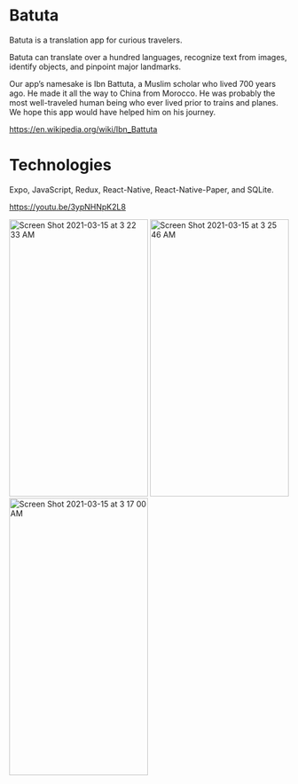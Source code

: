 # Batuta

Batuta is a translation app for curious travelers.

Batuta can translate over a hundred languages, recognize text from images, identify objects, and pinpoint major landmarks.

Our app’s namesake is Ibn Battuta, a Muslim scholar who lived 700 years ago. He made it all the way to China from Morocco. He was probably the most well-traveled human being who ever lived prior to trains and planes. We hope this app would have helped him on his journey. 

https://en.wikipedia.org/wiki/Ibn_Battuta

# Technologies
Expo, JavaScript, Redux, React-Native, React-Native-Paper, and SQLite.

https://youtu.be/3ypNHNpK2L8

<span>
<img width="250" height="500" alt="Screen Shot 2021-03-15 at 3 22 33 AM" src="https://user-images.githubusercontent.com/61565989/111117347-c9331700-853d-11eb-86e3-aba53d375c41.png">
  
<img width="250" height="500" alt="Screen Shot 2021-03-15 at 3 25 46 AM" src="https://user-images.githubusercontent.com/61565989/111117665-33e45280-853e-11eb-8542-ec2e9a03cd0e.png">

<img width="250" height="500" alt="Screen Shot 2021-03-15 at 3 17 00 AM" src="https://user-images.githubusercontent.com/61565989/111116873-064ad980-853d-11eb-841a-f29ac74e3bcb.png">
<span>
